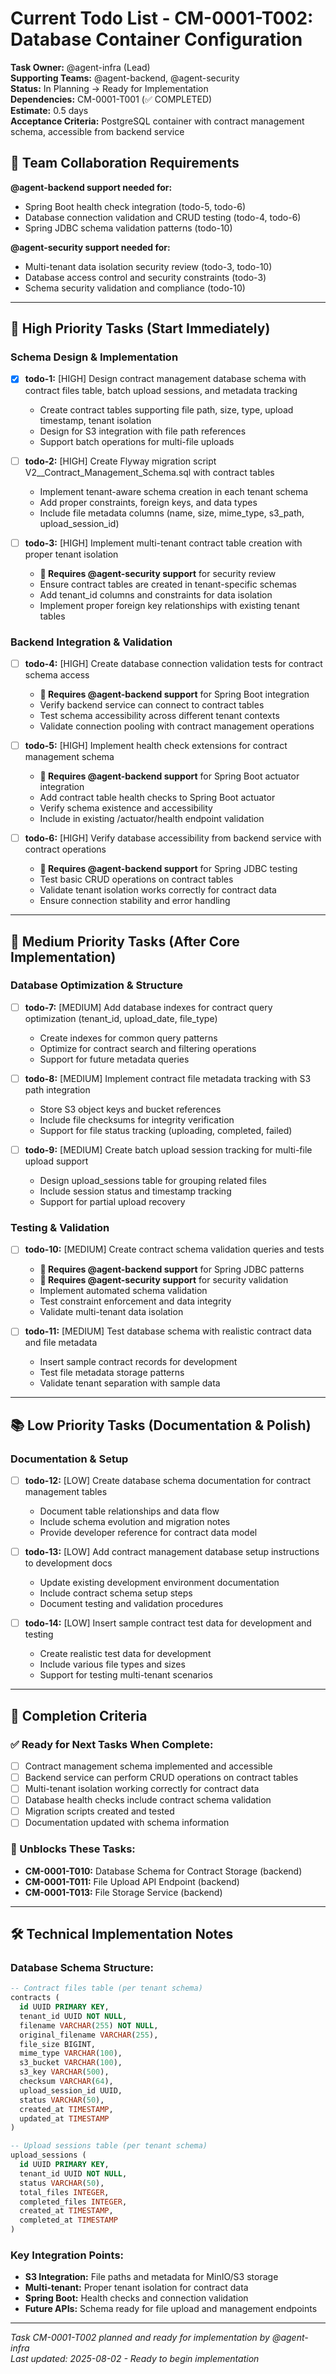 # Current Todo List - CM-0001-T002: Database Container Configuration

**Task Owner:** @agent-infra (Lead)  
**Supporting Teams:** @agent-backend, @agent-security  
**Status:** In Planning → Ready for Implementation  
**Dependencies:** CM-0001-T001 (✅ COMPLETED)  
**Estimate:** 0.5 days  
**Acceptance Criteria:** PostgreSQL container with contract management schema, accessible from backend service

## 🤝 Team Collaboration Requirements

**@agent-backend support needed for:**
- Spring Boot health check integration (todo-5, todo-6)
- Database connection validation and CRUD testing (todo-4, todo-6)
- Spring JDBC schema validation patterns (todo-10)

**@agent-security support needed for:**
- Multi-tenant data isolation security review (todo-3, todo-10)
- Database access control and security constraints (todo-3)
- Schema security validation and compliance (todo-10)

---

## 🎯 High Priority Tasks (Start Immediately)

### Schema Design & Implementation
- [x] **todo-1:** [HIGH] Design contract management database schema with contract files table, batch upload sessions, and metadata tracking
  - Create contract tables supporting file path, size, type, upload timestamp, tenant isolation
  - Design for S3 integration with file path references
  - Support batch operations for multi-file uploads

- [ ] **todo-2:** [HIGH] Create Flyway migration script V2__Contract_Management_Schema.sql with contract tables
  - Implement tenant-aware schema creation in each tenant schema
  - Add proper constraints, foreign keys, and data types
  - Include file metadata columns (name, size, mime_type, s3_path, upload_session_id)

- [ ] **todo-3:** [HIGH] Implement multi-tenant contract table creation with proper tenant isolation
  - **🤝 Requires @agent-security support** for security review
  - Ensure contract tables are created in tenant-specific schemas
  - Add tenant_id columns and constraints for data isolation
  - Implement proper foreign key relationships with existing tenant tables

### Backend Integration & Validation
- [ ] **todo-4:** [HIGH] Create database connection validation tests for contract schema access
  - **🤝 Requires @agent-backend support** for Spring Boot integration
  - Verify backend service can connect to contract tables
  - Test schema accessibility across different tenant contexts
  - Validate connection pooling with contract management operations

- [ ] **todo-5:** [HIGH] Implement health check extensions for contract management schema
  - **🤝 Requires @agent-backend support** for Spring Boot actuator integration
  - Add contract table health checks to Spring Boot actuator
  - Verify schema existence and accessibility
  - Include in existing /actuator/health endpoint validation

- [ ] **todo-6:** [HIGH] Verify database accessibility from backend service with contract operations
  - **🤝 Requires @agent-backend support** for Spring JDBC testing
  - Test basic CRUD operations on contract tables
  - Validate tenant isolation works correctly for contract data
  - Ensure connection stability and error handling

---

## 🔧 Medium Priority Tasks (After Core Implementation)

### Database Optimization & Structure
- [ ] **todo-7:** [MEDIUM] Add database indexes for contract query optimization (tenant_id, upload_date, file_type)
  - Create indexes for common query patterns
  - Optimize for contract search and filtering operations
  - Support for future metadata queries

- [ ] **todo-8:** [MEDIUM] Implement contract file metadata tracking with S3 path integration
  - Store S3 object keys and bucket references
  - Include file checksums for integrity verification
  - Support for file status tracking (uploading, completed, failed)

- [ ] **todo-9:** [MEDIUM] Create batch upload session tracking for multi-file upload support
  - Design upload_sessions table for grouping related files
  - Include session status and timestamp tracking
  - Support for partial upload recovery

### Testing & Validation
- [ ] **todo-10:** [MEDIUM] Create contract schema validation queries and tests
  - **🤝 Requires @agent-backend support** for Spring JDBC patterns
  - **🤝 Requires @agent-security support** for security validation
  - Implement automated schema validation
  - Test constraint enforcement and data integrity
  - Validate multi-tenant data isolation

- [ ] **todo-11:** [MEDIUM] Test database schema with realistic contract data and file metadata
  - Insert sample contract records for development
  - Test file metadata storage patterns
  - Validate tenant separation with sample data

---

## 📚 Low Priority Tasks (Documentation & Polish)

### Documentation & Setup
- [ ] **todo-12:** [LOW] Create database schema documentation for contract management tables
  - Document table relationships and data flow
  - Include schema evolution and migration notes
  - Provide developer reference for contract data model

- [ ] **todo-13:** [LOW] Add contract management database setup instructions to development docs
  - Update existing development environment documentation
  - Include contract schema setup steps
  - Document testing and validation procedures

- [ ] **todo-14:** [LOW] Insert sample contract test data for development and testing
  - Create realistic test data for development
  - Include various file types and sizes
  - Support for testing multi-tenant scenarios

---

## 🏁 Completion Criteria

### ✅ Ready for Next Tasks When Complete:
- [ ] Contract management schema implemented and accessible
- [ ] Backend service can perform CRUD operations on contract tables
- [ ] Multi-tenant isolation working correctly for contract data
- [ ] Database health checks include contract schema validation
- [ ] Migration scripts created and tested
- [ ] Documentation updated with schema information

### 🔗 Unblocks These Tasks:
- **CM-0001-T010:** Database Schema for Contract Storage (backend)
- **CM-0001-T011:** File Upload API Endpoint (backend)
- **CM-0001-T013:** File Storage Service (backend)

---

## 🛠 Technical Implementation Notes

### Database Schema Structure:
```sql
-- Contract files table (per tenant schema)
contracts (
  id UUID PRIMARY KEY,
  tenant_id UUID NOT NULL,
  filename VARCHAR(255) NOT NULL,
  original_filename VARCHAR(255),
  file_size BIGINT,
  mime_type VARCHAR(100),
  s3_bucket VARCHAR(100),
  s3_key VARCHAR(500),
  checksum VARCHAR(64),
  upload_session_id UUID,
  status VARCHAR(50),
  created_at TIMESTAMP,
  updated_at TIMESTAMP
)

-- Upload sessions table (per tenant schema)
upload_sessions (
  id UUID PRIMARY KEY,
  tenant_id UUID NOT NULL,
  status VARCHAR(50),
  total_files INTEGER,
  completed_files INTEGER,
  created_at TIMESTAMP,
  completed_at TIMESTAMP
)
```

### Key Integration Points:
- **S3 Integration:** File paths and metadata for MinIO/S3 storage
- **Multi-tenant:** Proper tenant isolation for contract data
- **Spring Boot:** Health checks and connection validation
- **Future APIs:** Schema ready for file upload and management endpoints

---

*Task CM-0001-T002 planned and ready for implementation by @agent-infra*  
*Last updated: 2025-08-02 - Ready to begin implementation*